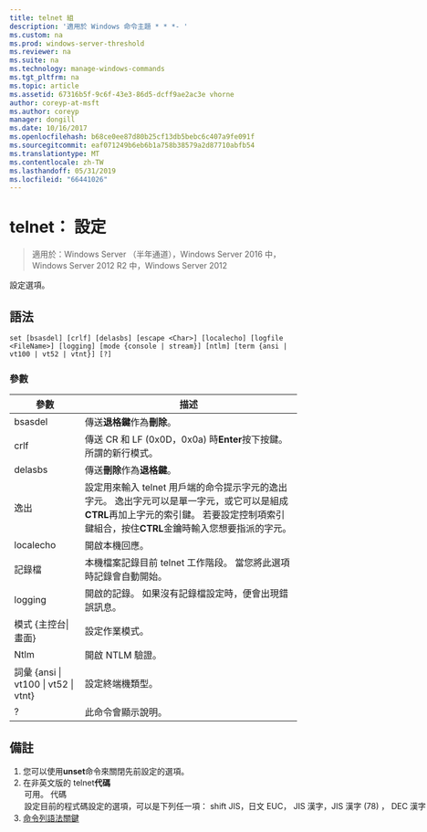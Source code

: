 ```yaml
---
title: telnet 組
description: '適用於 Windows 命令主題 * * *- '
ms.custom: na
ms.prod: windows-server-threshold
ms.reviewer: na
ms.suite: na
ms.technology: manage-windows-commands
ms.tgt_pltfrm: na
ms.topic: article
ms.assetid: 67316b5f-9c6f-43e3-86d5-dcff9ae2ac3e vhorne
author: coreyp-at-msft
ms.author: coreyp
manager: dongill
ms.date: 10/16/2017
ms.openlocfilehash: b68ce0ee87d80b25cf13db5bebc6c407a9fe091f
ms.sourcegitcommit: eaf071249b6eb6b1a758b38579a2d87710abfb54
ms.translationtype: MT
ms.contentlocale: zh-TW
ms.lasthandoff: 05/31/2019
ms.locfileid: "66441026"
---
```

# <a name="telnet-set"></a>telnet： 設定

>適用於：Windows Server （半年通道），Windows Server 2016 中，Windows Server 2012 R2 中，Windows Server 2012

設定選項。   
## <a name="syntax"></a>語法  
```  
set [bsasdel] [crlf] [delasbs] [escape <Char>] [localecho] [logfile <FileName>] [logging] [mode {console | stream}] [ntlm] [term {ansi | vt100 | vt52 | vtnt}] [?]  
```  
### <a name="parameters"></a>參數  

|                    參數                     |                                                                                                                                              描述                                                                                                                                              |
|--------------------------------------------------|-------------------------------------------------------------------------------------------------------------------------------------------------------------------------------------------------------------------------------------------------------------------------------------------------------|
|                     bsasdel                      |                                                                                                                                 傳送**退格鍵**作為**刪除**。                                                                                                                                  |
|                       crlf                       |                                                                                                        傳送 CR 和 LF (0x0D，0x0a) 時**Enter**按下按鍵。 所謂的新行模式。                                                                                                        |
|                     delasbs                      |                                                                                                                                 傳送**刪除**作為**退格鍵**。                                                                                                                                  |
|                逸出 <Character>                | 設定用來輸入 telnet 用戶端的命令提示字元的逸出字元。 逸出字元可以是單一字元，或它可以是組成**CTRL**再加上字元的索引鍵。 若要設定控制項索引鍵組合，按住**CTRL**金鑰時輸入您想要指派的字元。 |
|                    localecho                     |                                                                                                                                         開啟本機回應。                                                                                                                                          |
|                記錄檔 <FileName>                |                                                                                               本機檔案記錄目前 telnet 工作階段。 當您將此選項時記錄會自動開始。                                                                                               |
|                     logging                      |                                                                                                                  開啟的記錄。 如果沒有記錄檔設定時，便會出現錯誤訊息。                                                                                                                   |
|           模式 {主控台&#124;畫面}           |                                                                                                                                       設定作業模式。                                                                                                                                        |
|                       Ntlm                       |                                                                                                                                     開啟 NTLM 驗證。                                                                                                                                     |
| 詞彙 {ansi &#124; vt100 &#124; vt52 &#124; vtnt} |                                                                                                                                        設定終端機類型。                                                                                                                                        |
|                        ?                         |                                                                                                                                    此命令會顯示說明。                                                                                                                                    |

## <a name="remarks"></a>備註  
1. 您可以使用**unset**命令來關閉先前設定的選項。  
2. 在非英文版的 telnet**代碼**<option>可用。 **代碼**<option>設定目前的程式碼設定的選項，可以是下列任一項： **shift JIS**，**日文 EUC**， **JIS 漢字**，**JIS 漢字 (78)** ， **DEC 漢字**， **NEC 漢字**。 您應該設定為遠端電腦上設定相同的程式碼。  
   ## <a name="BKMK_Examples"></a>範例  
   設定記錄檔，並開始記錄到本機檔案 tnlog.txt  
   ```  
   set logfile tnlog.txt  
   ```  
   ## <a name="additional-references"></a>其他參考資料  
3. [命令列語法關鍵](command-line-syntax-key.md)  
